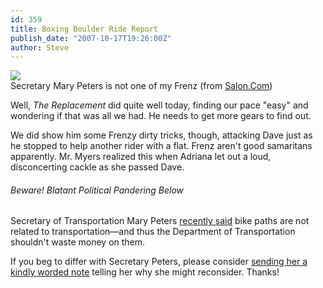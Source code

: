 ```yaml
---
id: 359
title: Boxing Boulder Ride Report
publish_date: "2007-10-17T19:26:00Z"
author: Steve
---
```

![](http://images.salon.com/news/feature/2007/09/14/bike_paths/story.jpg)  
Secretary Mary Peters is not one of my Frenz (from [Salon.Com](http://www.salon.com))

Well, _The Replacement_ did quite well today, finding our pace "easy" and wondering if that was all we had. He needs to get more gears to find out.

We did show him some Frenzy dirty tricks, though, attacking Dave just as he stopped to help another rider with a flat. Frenz aren't good samaritans apparently. Mr. Myers realized this when Adriana let out a loud, disconcerting cackle as she passed Dave.

###### Beware! Blatant Political Pandering Below

Secretary of Transportation Mary Peters [recently said](http://www.salon.com/news/feature/2007/09/14/bike_paths/) bike paths are not related to transportation—and thus the Department of Transportation shouldn't waste money on them.

If you beg to differ with Secretary Peters, please consider [sending her a kindly worded note](http://capwiz.com/lab/issues/alert/?alertid=10193871&type=cu) telling her why she might reconsider. Thanks!
